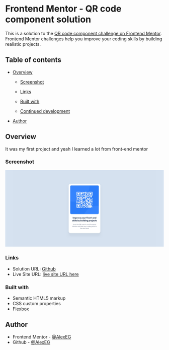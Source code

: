 # Frontend Mentor - QR code component solution

This is a solution to the [QR code component challenge on Frontend Mentor](https://www.frontendmentor.io/challenges/qr-code-component-iux_sIO_H). Frontend Mentor challenges help you improve your coding skills by building realistic projects. 

## Table of contents

- [Overview](#overview)
  - [Screenshot](#screenshot)
  - [Links](#links)

  - [Built with](#built-with)
  - [Continued development](#continued-development)

- [Author](#author)




## Overview
It was my first project and yeah I learned a lot from front-end mentor 
### Screenshot

![Alt text](Screenshots/Screenshot%202022-12-06%20at%2013-14-23%20Frontend%20Mentor%20QR%20code%20component.png)
### Links

- Solution URL: [Github](https://github.com/AlexEG/qr-code-component)
- Live Site URL: [live site URL here](https://alexeg.github.io/qr-code-component/)


### Built with

- Semantic HTML5 markup
- CSS custom properties
- Flexbox

## Author

- Frontend Mentor - [@AlexEG](https://www.frontendmentor.io/profile/AlexEG)
- Github - [@AlexEG](https://github.com/AlexEG)
